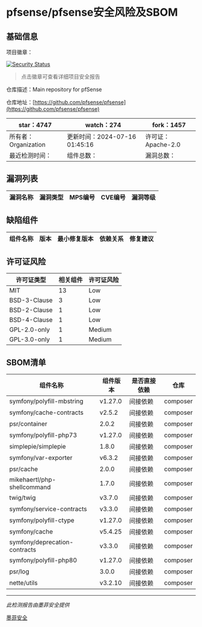 # pfsense/pfsense安全风险及SBOM

## 基础信息

项目徽章：

[![Security Status](https://www.murphysec.com/platform3/v31/badge/1812923118704701440.svg)](https://www.murphysec.com/console/report/1698041046403514368/1812923118704701440)

> 点击徽章可查看详细项目安全报告

仓库描述：Main repository for pfSense

仓库地址：[https://github.com/pfsense/pfsense](https://github.com/pfsense/pfsense)

| star：4747 | watch：274 | fork：1457 |
| ----------- | -------------- | ------------ |
| 所有者：Organization | 更新时间：2024-07-16 01:45:16 | 许可证：Apache-2.0 |
| 最近检测时间： | 组件总数： | 漏洞总数： |




## 漏洞列表

| 漏洞名称 | 漏洞类型 | MPS编号 | CVE编号 | 漏洞等级 |
| ------- | ------ | ------- | ------ | ----- |





## 缺陷组件

| 组件名称 | 版本 | 最小修复版本 | 依赖关系 | 修复建议 |
| -------- | ---- | ------------ | -------- | -------- |





## 许可证风险

| 许可证类型 | 相关组件 | 许可证风险 |
| ---------- | -------- | ---------- |
|MIT|13|Low|
|BSD-3-Clause|3|Low|
|BSD-2-Clause|1|Low|
|BSD-4-Clause|1|Low|
|GPL-2.0-only|1|Medium|
|GPL-3.0-only|1|Medium|




## SBOM清单

| 组件名称 | 组件版本 | 是否直接依赖 | 仓库 |
| -------- | -------- | ------------ | ---- |
|symfony/polyfill-mbstring|v1.27.0|间接依赖|composer|
|symfony/cache-contracts|v2.5.2|间接依赖|composer|
|psr/container|2.0.2|间接依赖|composer|
|symfony/polyfill-php73|v1.27.0|间接依赖|composer|
|simplepie/simplepie|1.8.0|间接依赖|composer|
|symfony/var-exporter|v6.3.2|间接依赖|composer|
|psr/cache|2.0.0|间接依赖|composer|
|mikehaertl/php-shellcommand|1.7.0|间接依赖|composer|
|twig/twig|v3.7.0|间接依赖|composer|
|symfony/service-contracts|v3.3.0|间接依赖|composer|
|symfony/polyfill-ctype|v1.27.0|间接依赖|composer|
|symfony/cache|v5.4.25|间接依赖|composer|
|symfony/deprecation-contracts|v3.3.0|间接依赖|composer|
|symfony/polyfill-php80|v1.27.0|间接依赖|composer|
|psr/log|3.0.0|间接依赖|composer|
|nette/utils|v3.2.10|间接依赖|composer|


------

*此检测报告由墨菲安全提供*

[墨菲安全](www.murphysec.com)